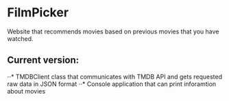 # FilmPicker
Website that recommends movies based on previous movies that you have watched.

## Current version:
⋅⋅* TMDBClient class that communicates with TMDB API and gets requested raw data in JSON format
⋅⋅* Console application that can print inforamtion about movies
